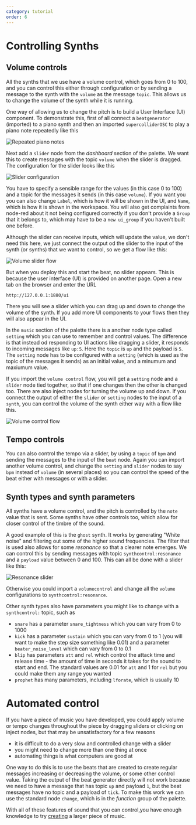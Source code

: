 ```yaml
---
category: tutorial
order: 6
---
```


# Controlling Synths


## Volume controls

All the synths that we use have a volume control, which goes from 0 to 100, and you can control this either through configuration or by sending a message to the synth with the `volume` as the message `topic`. This allows us to change the volume of the synth while it is running.

One way of allowing us to change the pitch is to build a User Interface (UI) component. To demonstrate this, first of all connect a `beatgenerator` (imported) to a piano synth and then an imported `supercolliderOSC` to play a piano note repeatedly like this

![Repeated piano notes](piano-repeat.png)

Next add a `slider` node from the _dashboard_ section of the palette. We want this to create messages with the topic `volume` when the slider is dragged. The configuration for the slider looks like this

![Slider configuration](slider-configure.png)

You have to specify a sensible range for the values (in this case 0 to 100) and a topic for the messages it sends (in this case `volume`). If you want you you can also change `Label`, which is how it will be shown in the UI, and `Name`, which is how it is shown in the workspace. You will also get complaints from node-red about it not being configured correctly if you don't provide a `Group` that it belongs to, which may have to be a `new ui_group` if you haven't built one before.

Although the slider can receive inputs, which will update the value, we don't need this here, we just connect the output od the slider to the input of the synth (or synths) that we want to control, so we get a flow like this:

![Volume slider flow](volume-slider.png)

But when you deploy this and start the beat, no slider appears. This is because the user interface (UI) is provided on another page. Open a new tab on the browser and enter the URL

```http://127.0.0.1:1880/ui```

There you will see a slider which you can drag up and down to change the volume of the synth. If you add more UI components to your flows then they will also appear in the UI.

In the `music` section of the palette there is a another node type called `setting` which you can use to remember and control values. The difference is that instead od responding to UI actions like dragging a slider, it responds to incoming messages like `up:5`. Here the `topic` is `up` and the payload is `5`. The `setting` node has to be configured with a `setting` (which is used as the topic of the messages it sends) as an initial value, and a minumum and maxiumum value.

If you import the `volume control` flow, you will get a `setting` node and a `slider` node tied together, so that if one changes then the other is changed too. There are also inject nodes for turning the volume up and down. If you connect the output of either the `slider` or `setting` nodes to the input of a `synth`, you can control the volume of the synth either way with a flow like this.

![Volume control flow](volume-control.png)

## Tempo controls

You can also control the tempo via a slider, by using a `topic` of `bpm` and sending the messages to the input of the `beat` node. Again you can import another volume control, and change the `setting` and `slider` nodes to say `bpm` instead of `volume` (in several places) so you can control the speed of the beat either with messages or with a slider.

## Synth types and synth parameters

All synths have a volume control, and the pitch is controlled by the `note` value that is sent. Some synths have other controls too, which allow for closer control of the timbre of the sound.

A good example of this is the `ghost` synth. It works by generating "White noise" and filtering out some of the higher sound frequencies. The filter that is used also allows for some _resonance_ so that a clearer note emerges. We can control this by sending messages with topic `synthcontrol:resonance` and a `payload` value between 0 and 100. This can all be done with a slider like this:

![Resonance slider](resonance-slider.png)

Otherwise you could import a `volumecontrol` and change all the `volume` configurations to `synthcontrol:resonance`.

Other synth types also have parameters you might like to change with a `synthcontrol:` topic, such as

* `snare` has a parameter `snare_tightness` which you can vary from 0 to 1000
* `kick`  has a parameter  `sustain` which you can vary from 0 to 1 (you will want to make the step size something like 0.01) and a parameter `beater_noise_level` which can vary from 0 to 0.1
* `blip` has parameters `att` and `rel` which control the attack time and release time - the amount of time in seconds it takes for the sound to start and end. The standard values are 0.01 for `att` and 1 for `rel` but you could make them any range you wanted
* `prophet` has many parameters, including `lforate`, which is usually 10

# Automated control

If you have a piece of music you have developed, you could apply volume or tempo changes throughout the piece by dragging sliders or clicking on inject nodes, but that may be unsatisfactory for a few reasons

* it is difficult to do a very slow and controlled change with a slider
* you might need to change more than one thing at once
* automating things is what computers are good at

One way to do this is to use the beats that are created to create regular messages increasing or decreasing the volume, or some other control value. Taking the output of the beat generator directly will not work because we need to have a message that has topic `up` and payload `1`, but the beat messages have no topic and a payload of `tick`. To make this work we can use the standard node `change`, which is in the _function_ group of the palette.

With all of these features of sound that you can control,you have enough knowledge to try [creating](creating) a larger piece of music.